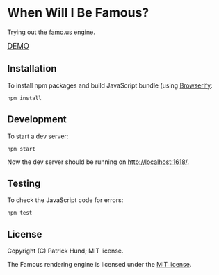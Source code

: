# When Will I Be Famous?

Trying out the [famo.us](http://famous.org/) engine.

<big>[DEMO](http://pahund.github.io/when-will-i-be-famous/demo/)</big>

## Installation

To install npm packages and build JavaScript bundle (using [Browserify](http://browserify.org/):

    npm install

## Development

To start a dev server:

    npm start

Now the dev server should be running on [http://localhost:1618/](localhost:1618).

## Testing

To check the JavaScript code for errors:

    npm test

## License

Copyright (C) Patrick Hund; MIT license.

The Famous rendering engine is licensed under the [MIT license](https://github.com/Famous/engine/blob/master/LICENSE).
